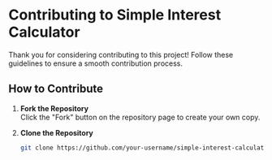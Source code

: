 # Contributing to Simple Interest Calculator

Thank you for considering contributing to this project! Follow these guidelines to ensure a smooth contribution process.

## How to Contribute
1. **Fork the Repository**  
   Click the "Fork" button on the repository page to create your own copy.

2. **Clone the Repository**  
   ```bash
   git clone https://github.com/your-username/simple-interest-calculator.git
